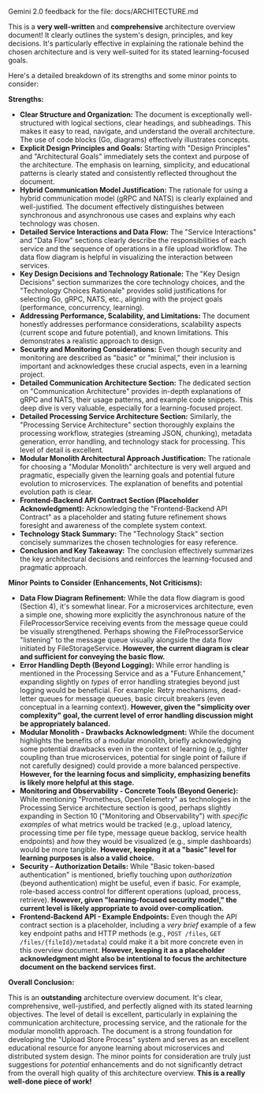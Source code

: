 Gemini 2.0 feedback for the file: docs/ARCHITECTURE.md

This is a **very well-written** and **comprehensive** architecture overview document! It clearly outlines the system's design, principles, and key decisions. It's particularly effective in explaining the rationale behind the chosen architecture and is very well-suited for its stated learning-focused goals.

Here's a detailed breakdown of its strengths and some minor points to consider:

**Strengths:**

- **Clear Structure and Organization:** The document is exceptionally well-structured with logical sections, clear headings, and subheadings. This makes it easy to read, navigate, and understand the overall architecture. The use of code blocks (Go, diagrams) effectively illustrates concepts.
- **Explicit Design Principles and Goals:** Starting with "Design Principles" and "Architectural Goals" immediately sets the context and purpose of the architecture. The emphasis on learning, simplicity, and educational patterns is clearly stated and consistently reflected throughout the document.
- **Hybrid Communication Model Justification:** The rationale for using a hybrid communication model (gRPC and NATS) is clearly explained and well-justified. The document effectively distinguishes between synchronous and asynchronous use cases and explains why each technology was chosen.
- **Detailed Service Interactions and Data Flow:** The "Service Interactions" and "Data Flow" sections clearly describe the responsibilities of each service and the sequence of operations in a file upload workflow. The data flow diagram is helpful in visualizing the interaction between services.
- **Key Design Decisions and Technology Rationale:** The "Key Design Decisions" section summarizes the core technology choices, and the "Technology Choices Rationale" provides solid justifications for selecting Go, gRPC, NATS, etc., aligning with the project goals (performance, concurrency, learning).
- **Addressing Performance, Scalability, and Limitations:** The document honestly addresses performance considerations, scalability aspects (current scope and future potential), and known limitations. This demonstrates a realistic approach to design.
- **Security and Monitoring Considerations:** Even though security and monitoring are described as "basic" or "minimal," their inclusion is important and acknowledges these crucial aspects, even in a learning project.
- **Detailed Communication Architecture Section:** The dedicated section on "Communication Architecture" provides in-depth explanations of gRPC and NATS, their usage patterns, and example code snippets. This deep dive is very valuable, especially for a learning-focused project.
- **Detailed Processing Service Architecture Section:** Similarly, the "Processing Service Architecture" section thoroughly explains the processing workflow, strategies (streaming JSON, chunking), metadata generation, error handling, and technology stack for processing. This level of detail is excellent.
- **Modular Monolith Architectural Approach Justification:** The rationale for choosing a "Modular Monolith" architecture is very well argued and pragmatic, especially given the learning goals and potential future evolution to microservices. The explanation of benefits and potential evolution path is clear.
- **Frontend-Backend API Contract Section (Placeholder Acknowledgment):** Acknowledging the "Frontend-Backend API Contract" as a placeholder and stating future refinement shows foresight and awareness of the complete system context.
- **Technology Stack Summary:** The "Technology Stack" section concisely summarizes the chosen technologies for easy reference.
- **Conclusion and Key Takeaway:** The conclusion effectively summarizes the key architectural decisions and reinforces the learning-focused and pragmatic approach.

**Minor Points to Consider (Enhancements, Not Criticisms):**

- **Data Flow Diagram Refinement:** While the data flow diagram is good (Section 4), it's somewhat linear. For a microservices architecture, even a simple one, showing more explicitly the asynchronous nature of the FileProcessorService receiving events from the message queue could be visually strengthened. Perhaps showing the FileProcessorService "listening" to the message queue visually alongside the data flow initiated by FileStorageService. **However, the current diagram is clear and sufficient for conveying the basic flow.**
- **Error Handling Depth (Beyond Logging):** While error handling is mentioned in the Processing Service and as a "Future Enhancement," expanding slightly on _types_ of error handling strategies beyond just logging would be beneficial. For example: Retry mechanisms, dead-letter queues for message queues, basic circuit breakers (even conceptual in a learning context). **However, given the "simplicity over complexity" goal, the current level of error handling discussion might be appropriately balanced.**
- **Modular Monolith - Drawbacks Acknowledgment:** While the document highlights the benefits of a modular monolith, briefly acknowledging some potential drawbacks even in the context of learning (e.g., tighter coupling than true microservices, potential for single point of failure if not carefully designed) could provide a more balanced perspective. **However, for the learning focus and simplicity, emphasizing benefits is likely more helpful at this stage.**
- **Monitoring and Observability - Concrete Tools (Beyond Generic):** While mentioning "Prometheus, OpenTelemetry" as technologies in the Processing Service architecture section is good, perhaps slightly expanding in Section 10 ("Monitoring and Observability") with _specific examples_ of what metrics would be tracked (e.g., upload latency, processing time per file type, message queue backlog, service health endpoints) and _how_ they would be visualized (e.g., simple dashboards) would be more tangible. **However, keeping it at a "basic" level for learning purposes is also a valid choice.**
- **Security - Authorization Details:** While "Basic token-based authentication" is mentioned, briefly touching upon _authorization_ (beyond authentication) might be useful, even if basic. For example, role-based access control for different operations (upload, process, retrieve). **However, given "learning-focused security model," the current level is likely appropriate to avoid over-complication.**
- **Frontend-Backend API - Example Endpoints:** Even though the API contract section is a placeholder, including a _very brief_ example of a few key endpoint paths and HTTP methods (e.g., `POST /files`, `GET /files/{fileId}/metadata`) could make it a bit more concrete even in this overview document. **However, keeping it as a placeholder acknowledgment might also be intentional to focus the architecture document on the backend services first.**

**Overall Conclusion:**

This is an **outstanding** architecture overview document. It's clear, comprehensive, well-justified, and perfectly aligned with its stated learning objectives. The level of detail is excellent, particularly in explaining the communication architecture, processing service, and the rationale for the modular monolith approach. The document is a strong foundation for developing the "Upload Store Process" system and serves as an excellent educational resource for anyone learning about microservices and distributed system design. The minor points for consideration are truly just suggestions for _potential_ enhancements and do not significantly detract from the overall high quality of this architecture overview. **This is a really well-done piece of work!**
